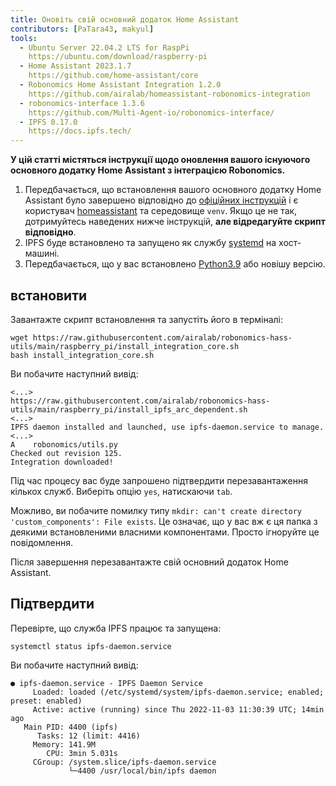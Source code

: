 ```yaml
---
title: Оновіть свій основний додаток Home Assistant
contributors: [PaTara43, makyul]
tools:   
  - Ubuntu Server 22.04.2 LTS for RaspPi
    https://ubuntu.com/download/raspberry-pi
  - Home Assistant 2023.1.7
    https://github.com/home-assistant/core
  - Robonomics Home Assistant Integration 1.2.0
    https://github.com/airalab/homeassistant-robonomics-integration
  - robonomics-interface 1.3.6
    https://github.com/Multi-Agent-io/robonomics-interface/
  - IPFS 0.17.0
    https://docs.ipfs.tech/
---
```


**У цій статті містяться інструкції щодо оновлення вашого існуючого основного додатку Home Assistant з інтеграцією Robonomics.**

<robo-wiki-picture src="home-assistant/ha_core.png" />

<robo-wiki-note type="warning" title="DISCLAIMER">

  1. Передбачається, що встановлення вашого основного додатку Home Assistant було завершено відповідно до [офіційних інструкцій](https://www.home-assistant.io/installation/raspberrypi#install-home-assistant-core) і є користувач <u>homeassistant</u> та середовище `venv`. Якщо це не так, дотримуйтесь наведених нижче інструкцій, **але відредагуйте скрипт відповідно**.
  2. IPFS буде встановлено та запущено як службу <u>systemd</u> на хост-машині.
  3. Передбачається, що у вас встановлено [Python3.9](https://www.python.org/downloads/) або новішу версію.

</robo-wiki-note>

## встановити

Завантажте скрипт встановлення та запустіть його в терміналі:

<code-helper additionalLine="rasppi_username@rasppi_hostname">

  
```shell
wget https://raw.githubusercontent.com/airalab/robonomics-hass-utils/main/raspberry_pi/install_integration_core.sh
bash install_integration_core.sh
```

</code-helper>

Ви побачите наступний вивід:

<code-helper additionalLine="rasppi_username@rasppi_hostname">


```shell
<...>
https://raw.githubusercontent.com/airalab/robonomics-hass-utils/main/raspberry_pi/install_ipfs_arc_dependent.sh
<...>
IPFS daemon installed and launched, use ipfs-daemon.service to manage.
<...>
A    robonomics/utils.py
Checked out revision 125.
Integration downloaded!
```

</code-helper>

Під час процесу вас буде запрошено підтвердити перезавантаження кількох служб. Виберіть опцію `yes`, натискаючи `tab`.
  
<robo-wiki-note type="note" title="Error: `custom_components` exists">

  Можливо, ви побачите помилку типу `mkdir: can't create directory 'custom_components': File exists`. Це означає, що у вас вж є ця папка з деякими встановленими власними компонентами. Просто ігноруйте це повідомлення.

</robo-wiki-note>
  
Після завершення перезавантажте свій основний додаток Home Assistant.

## Підтвердити

Перевірте, що служба IPFS працює та запущена:

<code-helper additionalLine="rasppi_username@rasppi_hostname">

```shell
systemctl status ipfs-daemon.service 
```

</code-helper>

Ви побачите наступний вивід:

<code-helper additionalLine="rasppi_username@rasppi_hostname">

```
● ipfs-daemon.service - IPFS Daemon Service
     Loaded: loaded (/etc/systemd/system/ipfs-daemon.service; enabled; preset: enabled)
     Active: active (running) since Thu 2022-11-03 11:30:39 UTC; 14min ago
   Main PID: 4400 (ipfs)
      Tasks: 12 (limit: 4416)
     Memory: 141.9M
        CPU: 3min 5.031s
     CGroup: /system.slice/ipfs-daemon.service
             └─4400 /usr/local/bin/ipfs daemon
```

</code-helper>
